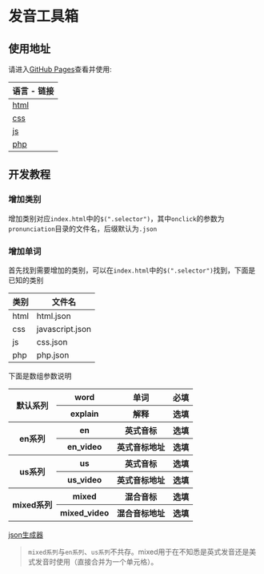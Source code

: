 # 发音工具箱

## 使用地址
请进入[GitHub Pages][GitHub Pages]查看并使用:

|语言 - 链接|
|---|
|[html][html]|
|[css][css]|
|[js][js]|
|[php][php]|


## 开发教程
### 增加类别
增加类别对应`index.html`中的`$(".selector")`，其中`onclick`的参数为`pronunciation`目录的文件名，后缀默认为`.json`

### 增加单词
首先找到需要增加的类别，可以在`index.html`中的`$(".selector")`找到，下面是已知的类别

|类别|文件名|
|---|---|
|html|html.json|
|css|javascript.json|
|js|css.json|
|php|php.json|

下面是数组参数说明
<table>
	<tbody style="text-align:center;">
	    <tr>
	        <th rowspan="2">默认系列</th>
	        <th>word</th>
	        <th>单词</th>
	        <th>必填</th>
	    </tr>
	    <tr>
	        <th>explain</th>
	        <th>解释</th>
	        <th>选填</th>
	    </tr>
	    <tr>
	        <th rowspan="2">en系列</th>
	        <th>en</th>
	        <th>英式音标</th>
	        <th>选填</th>
	    </tr>
	    <tr>
	        <th>en_video</th>
	        <th>英式音标地址</th>
	        <th>选填</th>
	    </tr>
	    <tr>
	        <th rowspan="2">us系列</th>
	        <th>us</th>
	        <th>英式音标</th>
	        <th>选填</th>
	    </tr>
	    <tr>
	        <th>us_video</th>
	        <th>英式音标地址</th>
	        <th>选填</th>
	    </tr>
	    <tr>
	        <th rowspan="2">mixed系列</th>
	        <th>mixed</th>
	        <th>混合音标</th>
	        <th>选填</th>
	    </tr>
	    <tr>
	        <th>mixed_video</th>
	        <th>混合音标地址</th>
	        <th>选填</th>
	    </tr>
    <tbody>
</table> 

[json生成器][tools]


> `mixed系列`与`en系列`、`us系列`不共存。mixed用于在不知悉是英式发音还是美式发音时使用（直接合并为一个单元格）。



[GitHub Pages]:https://kajweb.github.io/pronunciation-tools/
[html]:https://kajweb.github.io/pronunciation-tools/?type=html
[css]:https://kajweb.github.io/pronunciation-tools/?type=css
[js]:https://kajweb.github.io/pronunciation-tools/?type=js
[php]:https://kajweb.github.io/pronunciation-tools/?type=php
[tools]:https://kajweb.github.io/pronunciation-tools/generator.html